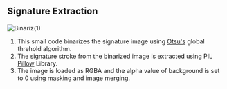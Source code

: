 ## Signature Extraction
![Binariz(1)](https://github.com/biplavpoudel/Signature-Stroke-Extractor/assets/60846036/5dfcbce2-c045-44ba-9cfc-316be39c836a)

1. This small code binarizes the signature image using [Otsu's](https://en.wikipedia.org/wiki/Otsu%27s_method) global threhold algorithm.
2. The signature stroke from the binarized image is extracted using PIL [Pillow](https://pypi.org/project/pillow/) Library.
3. The image is loaded as RGBA and the alpha value of background is set to 0 using masking and image merging. 
